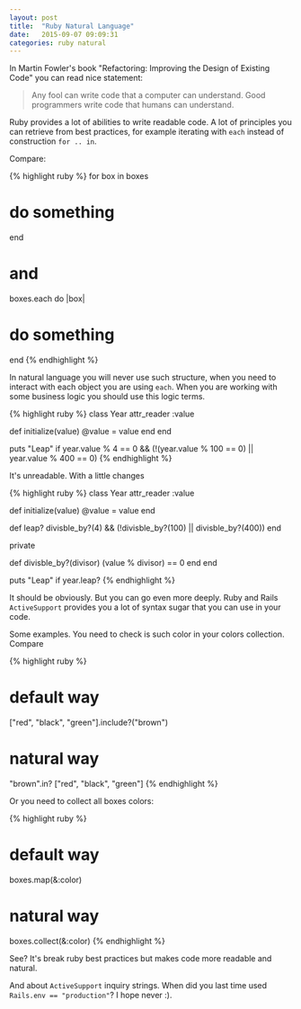 ```yaml
---
layout: post
title:  "Ruby Natural Language"
date:   2015-09-07 09:09:31
categories: ruby natural
---
```


In Martin Fowler's book "Refactoring: Improving the Design of Existing Code" you can read nice statement:

>  Any fool can write code that a computer can understand. Good programmers write code that humans can understand.

Ruby provides a lot of abilities to write readable code. A lot of principles you can retrieve from best practices, for example iterating with `each` instead of construction `for .. in`.

Compare:

{% highlight ruby %}
for box in boxes
   # do something
end
# and
boxes.each do |box|
  # do something
end
{% endhighlight %}

In natural language you will never use such structure, when you need to interact with each object you are using `each`. When you are working with some business logic you should use this logic terms.

{% highlight ruby %}
class Year
  attr_reader :value

  def initialize(value)
    @value = value
  end
end

puts "Leap" if year.value % 4 == 0 && (!(year.value % 100 == 0) || year.value % 400 == 0)
{% endhighlight %}

It's unreadable. With a little changes

{% highlight ruby %}
class Year
  attr_reader :value

  def initialize(value)
    @value = value
  end

  def leap?
    divisble_by?(4) && (!divisble_by?(100) || divisble_by?(400))
  end

  private

  def divisble_by?(divisor)
    (value % divisor) == 0
  end
end

puts "Leap" if year.leap?
{% endhighlight %}

It should be obviously. But you can go even more deeply. Ruby and Rails `ActiveSupport` provides you a lot of syntax sugar that you can use in your code.

Some examples. You need to check is such color in your colors collection. Compare

{% highlight ruby %}
# default way
["red", "black", "green"].include?("brown")
# natural way
"brown".in? ["red", "black", "green"]
{% endhighlight %}

Or you need to collect all boxes colors:

{% highlight ruby %}
# default way
boxes.map(&:color)
# natural way
boxes.collect(&:color)
{% endhighlight %}

See? It's break ruby best practices but makes code more readable and natural.

And about `ActiveSupport` inquiry strings. When did you last time used `Rails.env == "production"`? I hope never :).




